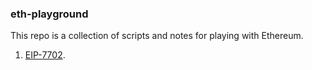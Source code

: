 ### eth-playground

This repo is a collection of scripts and notes for playing with Ethereum.

1. [EIP-7702](./src/EIP-7702/README.md).
